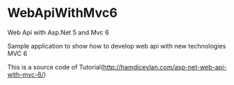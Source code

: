# WebApiWithMvc6
Web Api with Asp.Net 5 and Mvc 6

Sample application to show how to develop web api with new technologies MVC 6

This is a source code of Tutorial(http://hamdiceylan.com/asp-net-web-api-with-mvc-6/)
